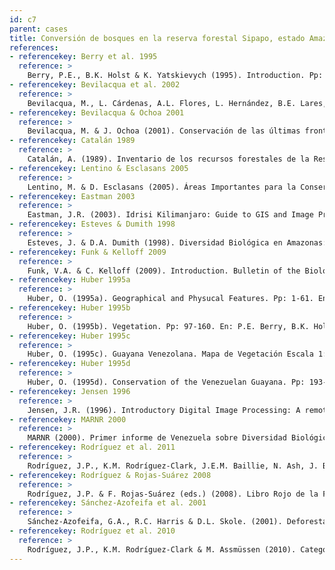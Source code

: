 ```yaml
---
id: c7
parent: cases
title: Conversión de bosques en la reserva forestal Sipapo, estado Amazonas
references:
- referencekey: Berry et al. 1995
  reference: >
    Berry, P.E., B.K. Holst & K. Yatskievych (1995). Introduction. Pp: xv-xx. En: J.A. Steyermark, P.E. Berry & B.K. Holst (eds.). Flora of the Venezuelan Guayana. Vol. 1: Introduction. Missouri Botanical Garden: Portland, Oregon, USA.
- referencekey: Bevilacqua et al. 2002
  reference: >
    Bevilacqua, M., L. Cárdenas, A.L. Flores, L. Hernández, B.E. Lares, R.A. Mansutti, M. Miranda, J. Ochoa G., M. Rodríguez & E. Selig (2002). Situación de los Bosques en Venezuela: La Región Guayana como caso de estudio. Instituto de Recursos Naturales (WRI), Observatorio Mundial de Bosques (GFW), ACOANA, UNEG, PROVITA, FUDENA, Fundación Polar: Caracas, Venezuela. 132 pp.
- referencekey: Bevilacqua & Ochoa 2001
  reference: >
    Bevilacqua, M. & J. Ochoa (2001). Conservación de las últimas fronteras forestales de la Guayana venezolana: Propuesta de lineamientos para la cuenca río Caura. Interciencia 26: 491-497.
- referencekey: Catalán 1989
  reference: >
    Catalán, A. (1989). Inventario de los recursos forestales de la Reserva Forestal del Sopapo. TFA. MARNR, Serie Informes Científicos. DGIIA. Caracas.
- referencekey: Lentino & Esclasans 2005
  reference: >
    Lentino, M. & D. Esclasans (2005). Áreas Importantes para la Conservación de las Aves en Venezuela. Pp: 621-730. En: K. Boyla & A. Estrada (eds.). Áreas Importantes para la Conservación de las Aves en los Andes Tropicales: Sitios prioritarios para la conservación de la biodiversidad. BirdlLife International, Conservation International: Quito, Ecuador.
- referencekey: Eastman 2003
  reference: >
    Eastman, J.R. (2003). Idrisi Kilimanjaro: Guide to GIS and Image Proccessing. Manual Version 14.00. Clark Labs, Clark University: Worcester, Massachussets, EE.UU.
- referencekey: Esteves & Dumith 1998
  reference: >
    Esteves, J. & D.A. Dumith (1998). Diversidad Biológica en Amazonas: Bases para una estrategia de gestión. Fundación Polar: Caracas, Venezuela.
- referencekey: Funk & Kelloff 2009
  reference: >
    Funk, V.A. & C. Kelloff (2009). Introduction. Bulletin of the Biological Society of Washington 17: 1-6.
- referencekey: Huber 1995a
  reference: >
    Huber, O. (1995a). Geographical and Physucal Features. Pp: 1-61. En: P.E. Berry, B.K. Holst, K. Yatskievych (eds.). Flora of the Venezuelan Guayana: Introduction. Vol. 1. Missouri Botanical Garden: Portland, Oregon, USA.
- referencekey: Huber 1995b
  reference: >
    Huber, O. (1995b). Vegetation. Pp: 97-160. En: P.E. Berry, B.K. Holst, K. Yatskievych (eds.). Flora of the Venezuelan Guayana: Introduction. Vol. 1. Missouri Botanical Garden: Portland, Oregon, USA.
- referencekey: Huber 1995c
  reference: >
    Huber, O. (1995c). Guayana Venezolana. Mapa de Vegetación Escala 1:2.000.000. República de Venezuela. CVG Edelca, Missouri Botanical Garden: Caracas.
- referencekey: Huber 1995d
  reference: >
    Huber, O. (1995d). Conservation of the Venezuelan Guayana. Pp: 193-218. En: P.E. Berry, B.K. Holst, K. Yatskievych (eds.). Flora of the Venezuelan Guayana: Introduction. Vol. 1. Missouri Botanical Garden: Portland, Oregon, USA.
- referencekey: Jensen 1996
  reference: >
    Jensen, J.R. (1996). Introductory Digital Image Processing: A remote sensing perspective. K.C. Clarke (ed.). Series in Geographic Information Science. Prentice Hall: USA.
- referencekey: MARNR 2000
  reference: >
    MARNR (2000). Primer informe de Venezuela sobre Diversidad Biológica. Oficina Nacional de Diversidad Biológica, Ministerio del Ambiente y de los Recursos Naturales: Caracas, Venezuela.
- referencekey: Rodríguez et al. 2011
  reference: >
    Rodríguez, J.P., K.M. Rodríguez-Clark, J.E.M. Baillie, N. Ash, J. Benson, T. Boucher, C. Brown, N. Burgess, B. Collen, M. Jennings, D.A. Keith, E. Nicholson, C. Revenga, B. Reyers, M. Rouget, T. Smith, M. Spalding, A. Taber, M. Walpole, I. Zager & T. Zamin (2011). Establishing red list criteria for threatened ecosystems. Conservation Biology: 25: [doi: 10.1111/j.1523-1739.2010.1598].
- referencekey: Rodríguez & Rojas-Suárez 2008
  reference: >
    Rodríguez, J.P. & F. Rojas-Suárez (eds.) (2008). Libro Rojo de la Fauna Venezolana. 3a. ed. Provita y Shell Venezuela, S.A.: Caracas, Venezuela. 364 pp.
- referencekey: Sánchez-Azofeifa et al. 2001
  reference: >
    Sánchez-Azofeifa, G.A., R.C. Harris & D.L. Skole. (2001). Deforestation in Costa Rica: A quantitative analysis using remote sensing imagery. Biotropica 33: 378-384.
- referencekey: Rodríguez et al. 2010
  reference: >
    Rodríguez, J.P., K.M. Rodríguez-Clark & M. Assmüssen (2010). Categorías y criterios de las listas rojas de ecosistemas. Pp: 93-105. En: J.P. Rodríguez, F. Rojas-Suárez & D. Giraldo Hernández (eds.). Libro Rojo de los Ecosistemas Terrestres de Venezuela. Provita, Shell Venezuela, Lenovo (Venezuela). Caracas: Venezuela.
---
```

